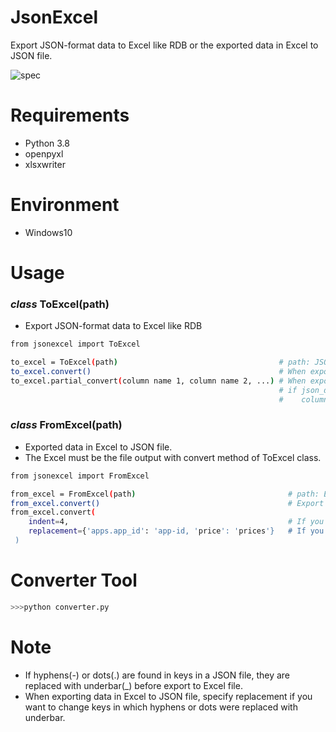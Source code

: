 # JsonExcel

Export JSON-format data to Excel like RDB or the exported data in Excel to JSON file.


![spec](https://user-images.githubusercontent.com/48859041/101023648-67febd80-35b6-11eb-9e06-b6146aef7c04.png)


# Requirements

* Python 3.8
* openpyxl
* xlsxwriter


# Environment

* Windows10


# Usage

 ### *class* ToExcel(path)
 
  * Export JSON-format data to Excel like RDB
  
  ```bash
  from jsonexcel import ToExcel
  
  to_excel = ToExcel(path)                                    # path: JSON file path
  to_excel.convert()                                          # When export all data
  to_excel.partial_convert(column name 1, column name 2, ...) # When export selected data
                                                              # if json_data is {'aa': 1, 'bb': {'cc': 2, 'dd': [1, 2, 3, 4]}},  
                                                              #    column name is like 'aa', 'bb.cc', 'bb.dd'. 
  ```
  
  ### *class* FromExcel(path)
  
   * Exported data in Excel to JSON file. 
   * The Excel must be the file output with convert method of ToExcel class.  
   
   ```bash
   from jsonexcel import FromExcel
   
   from_excel = FromExcel(path)                                  # path: Excel file path
   from_excel.convert()                                          # Export data to JSON file
   from_excel.convert(
       indent=4,                                                 # If you need indent on JSON file, specify number.
       replacement={'apps.app_id': 'app-id, 'price': 'prices'}   # If you need to change key name, specify dict
    )                                                        
   ```
   
  # Converter Tool
  
  ```bash
  >>>python converter.py
  ```
  
  # Note
  
   * If hyphens(-) or dots(.) are found in keys in a JSON file, they are replaced with underbar(\_) before export to Excel file.
   * When exporting data in Excel to JSON file, specify replacement if you want to change keys in which hyphens or dots were replaced with underbar.
  
